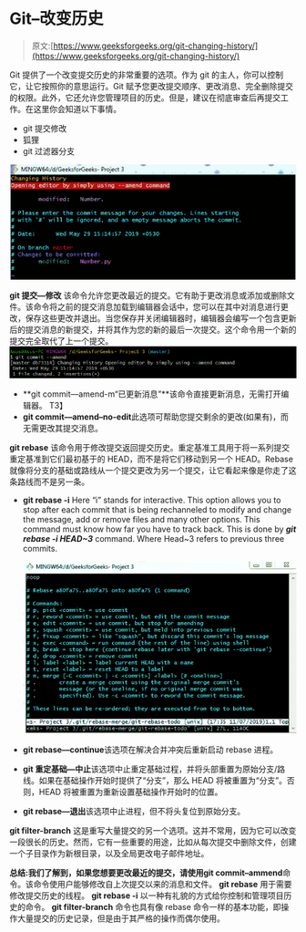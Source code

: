 # Git–改变历史

> 原文:[https://www.geeksforgeeks.org/git-changing-history/](https://www.geeksforgeeks.org/git-changing-history/)

Git 提供了一个改变提交历史的非常重要的选项。作为 git 的主人，你可以控制它，让它按照你的意思运行。Git 赋予您更改提交顺序、更改消息、完全删除提交的权限。此外，它还允许您管理项目的历史。但是，建议在彻底审查后再提交工作。在这里你会知道以下事情。

*   git 提交修改
*   狐狸
*   git 过滤器分支

![](img/2e8b7e79428cae0d850fe5461485f57b.png)

**git 提交––修改**
该命令允许您更改最近的提交。它有助于更改消息或添加或删除文件。该命令将之前的提交消息加载到编辑器会话中，您可以在其中对消息进行更改，保存这些更改并退出。当您保存并关闭编辑器时，编辑器会编写一个包含更新后的提交消息的新提交，并将其作为您的新的最后一次提交。这个命令用一个新的提交完全取代了上一个提交。
![](img/21951b31dc60a416e61a8286ebe2fa20.png)

*   **git commit––amend-m“已更新消息”**该命令直接更新消息，无需打开编辑器。
    T3】
*   **git commit––amend–no-edit**此选项可帮助您提交剩余的更改(如果有)，而无需更改其提交消息。

**git rebase** 该命令用于修改提交返回提交历史。重定基准工具用于将一系列提交重定基准到它们最初基于的 HEAD，而不是将它们移动到另一个 HEAD。Rebase 就像将分支的基础或路线从一个提交更改为另一个提交，让它看起来像是你走了这条路线而不是另一条。

*   **git rebase -i** Here “i” stands for interactive. This option allows you to stop after each commit that is being rechanneled to modify and change the message, add or remove files and many other options. This command must know how far you have to track back. This is done by ***git rebase -i HEAD~3*** command. Where Head~3 refers to previous three commits.

    ![](img/028314117e0b10b57a383ba99b24caf4.png)

*   **git rebase––continue**该选项在解决合并冲突后重新启动 rebase 进程。
*   **git 重定基础––中止**该选项中止重定基础过程，并将头部重置为原始分支/路线。如果在基础操作开始时提供了“分支”，那么 HEAD 将被重置为“分支”。否则，HEAD 将被重置为重新设置基础操作开始时的位置。
*   **git rebase––退出**该选项中止进程，但不将头复位到原始分支。

**git filter-branch** 这是重写大量提交的另一个选项。这并不常用，因为它可以改变一段很长的历史。然而，它有一些重要的用途，比如从每次提交中删除文件，创建一个子目录作为新根目录，以及全局更改电子邮件地址。

**总结:**我们了解到，如果您想要更改最近的提交，请使用**git commit–ammend**命令。该命令使用户能够修改自上次提交以来的消息和文件。 **git rebase** 用于需要修改提交历史的线程。 **git rebase -i** 以一种有礼貌的方式给你控制和管理项目历史的命令。 **git filter-branch** 命令也具有像 rebase 命令一样的基本功能，即操作大量提交的历史记录，但是由于其严格的操作而偶尔使用。